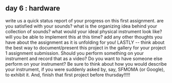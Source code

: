 ## day 6 : hardware

write us a quick status report of your progress on this first assignment. are you satisfied with your sounds? what is the organizing idea behind your collection of sounds? what would your ideal physical instrument look like? will you be able to implement this at this time? add any other thoughts you have about the assignment as it is unfolding for you! LASTLY -- think about the best way to document/present this project in the gallery for your project 1 assignment submission. Should you perform something on your instrument and record that as a video? Do you want to have someone else perform on your instrument? Be sure to think about how you would describe your instrument, if you were suddenly asked by, say, SFMOMA (or Google), to exhibit it. And, finish that first project before thursday!!!!!
